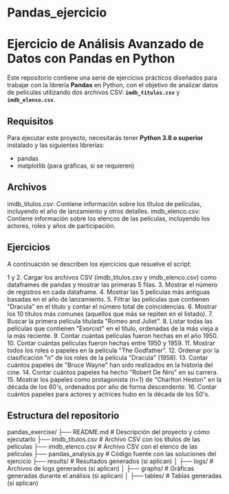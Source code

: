 # Pandas_ejercicio
# Ejercicio de Análisis Avanzado de Datos con Pandas en Python

Este repositorio contiene una serie de ejercicios prácticos diseñados para trabajar con la librería **Pandas** en Python, con el objetivo de analizar datos de películas utilizando dos archivos CSV: **`imdb_titulos.csv`** y **`imdb_elenco.csv`**.

## Requisitos

Para ejecutar este proyecto, necesitarás tener **Python 3.8 o superior** instalado y las siguientes librerías:

- pandas
- matplotlib (para gráficas, si se requieren)

## Archivos
imdb_titulos.csv: Contiene información sobre los títulos de películas, incluyendo el año de lanzamiento y otros detalles.
imdb_elenco.csv: Contiene información sobre los elencos de las películas, incluyendo los actores, roles y años de participación.

## Ejercicios
A continuación se describen los ejercicios que resuelve el script:

1 y 2. Cargar los archivos CSV (imdb_titulos.csv y imdb_elenco.csv) como dataframes de pandas y mostrar las primeras 5 filas.
3. Mostrar el número de registros en cada dataframe.
4. Mostrar las 5 películas más antiguas basadas en el año de lanzamiento.
5. Filtrar las películas que contienen "Dracula" en el título y contar el número total de coincidencias.
6. Mostrar los 10 títulos más comunes (aquellos que más se repiten en el listado).
7. Buscar la primera película titulada "Romeo and Juliet".
8. Listar todas las películas que contienen "Exorcist" en el título, ordenadas de la más vieja a la más reciente.
9. Contar cuántas películas fueron hechas en el año 1950.
10. Contar cuántas películas fueron hechas entre 1950 y 1959.
11. Mostrar todos los roles o papeles en la película "The Godfather".
12. Ordenar por la clasificación "n" de los roles de la película "Dracula" (1958).
13. Contar cuántos papeles de "Bruce Wayne" han sido realizados en la historia del cine.
14. Contar cuántos papeles ha hecho "Robert De Niro" en su carrera.
15. Mostrar los papeles como protagonista (n=1) de "Charlton Heston" en la década de los 60's, ordenados por año de forma descendente.
16. Contar cuántos papeles para actores y actrices hubo en la década de los 50's.

## Estructura del repositorio

pandas_exercise/
├── README.md              # Descripción del proyecto y cómo ejecutarlo
├── imdb_titulos.csv       # Archivo CSV con los títulos de las películas
├── imdb_elenco.csv        # Archivo CSV con el elenco de las películas
├── pandas_analysis.py     # Código fuente con las soluciones del ejercicio
├── results/               # Resultados generados (si aplican)
│   ├── logs/              # Archivos de logs generados (si aplican)
│   ├── graphs/            # Gráficas generadas durante el análisis (si aplican)
│   ├── tables/            # Tablas generadas (si aplican)
